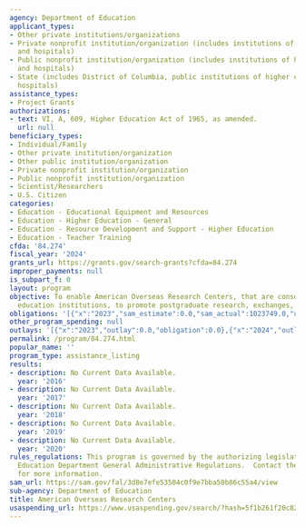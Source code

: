 ```yaml
---
agency: Department of Education
applicant_types:
- Other private institutions/organizations
- Private nonprofit institution/organization (includes institutions of higher education
  and hospitals)
- Public nonprofit institution/organization (includes institutions of higher education
  and hospitals)
- State (includes District of Columbia, public institutions of higher education and
  hospitals)
assistance_types:
- Project Grants
authorizations:
- text: VI, A, 609, Higher Education Act of 1965, as amended.
  url: null
beneficiary_types:
- Individual/Family
- Other private institution/organization
- Other public institution/organization
- Private nonprofit institution/organization
- Public nonprofit institution/organization
- Scientist/Researchers
- U.S. Citizen
categories:
- Education - Educational Equipment and Resources
- Education - Higher Education - General
- Education - Resource Development and Support - Higher Education
- Education - Teacher Training
cfda: '84.274'
fiscal_year: '2024'
grants_url: https://grants.gov/search-grants?cfda=84.274
improper_payments: null
is_subpart_f: 0
layout: program
objective: To enable American Overseas Research Centers, that are consortia of higher
  education institutions, to promote postgraduate research, exchanges, and area studies.
obligations: '[{"x":"2023","sam_estimate":0.0,"sam_actual":1023749.0,"usa_spending_actual":894449.0},{"x":"2024","sam_estimate":0.0,"sam_actual":1310279.0,"usa_spending_actual":966922.0},{"x":"2025","sam_estimate":0.0,"sam_actual":1315346.0,"usa_spending_actual":0.0}]'
other_program_spending: null
outlays: '[{"x":"2023","outlay":0.0,"obligation":0.0},{"x":"2024","outlay":980296.0,"obligation":992221.0},{"x":"2025","outlay":0.0,"obligation":0.0}]'
permalink: /program/84.274.html
popular_name: ''
program_type: assistance_listing
results:
- description: No Current Data Available.
  year: '2016'
- description: No Current Data Available.
  year: '2017'
- description: No Current Data Available.
  year: '2018'
- description: No Current Data Available.
  year: '2019'
- description: No Current Data Available.
  year: '2020'
rules_regulations: This program is governed by the authorizing legislation and the
  Education Department General Administrative Regulations.  Contact the program office
  for more information.
sam_url: https://sam.gov/fal/3d8e7efe53504c0f9e7bba50b86c55a4/view
sub-agency: Department of Education
title: American Overseas Research Centers
usaspending_url: https://www.usaspending.gov/search/?hash=5f1b261f20c829cd9887af37b26bbb1a
---
```

